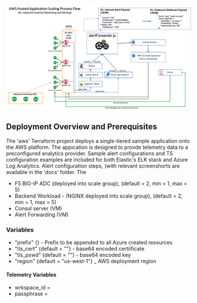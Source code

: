 <img src="../images/awselk.png" alt="Italian Trulli">

## Deployment Overview and Prerequisites
The 'aws' Terraform project deploys a single-tiered sample application onto the AWS platform.  The appication is designed to provde telemetry data to a preconfigured analytics provider.  Sample alert configurations and TS configuration examples are included for both Elastic's ELK stack and Azure Log Analytics.  Alert configuration steps, (with relevant screenshorts are available in the 'docs' folder.  The 

* F5 BIG-IP ADC (deployed into scale group), (default = 2, min = 1, max = 5)
* Backend Workload - (NGINX deployed into scale group), (default = 2, min = 1, max = 5)
* Consul server (VM)
* Alert Forwarding (VM)

### Variables 
* "prefix" {}                         -  Prefix to be appended to all Azure created resources
* "tls_cert" {default = ""}           -  base64 encoded certiificate
* "tls_pswd" {default = ""}           -  base64 encoded key
* "region"   {default = "us-west-1"}  _  AWS deployment region

#### Telemetry Variables
* wrkspace_id = <Azure Log Analytics workspace ID>
* passphrase = <Azure Log Analytics passphrase>

